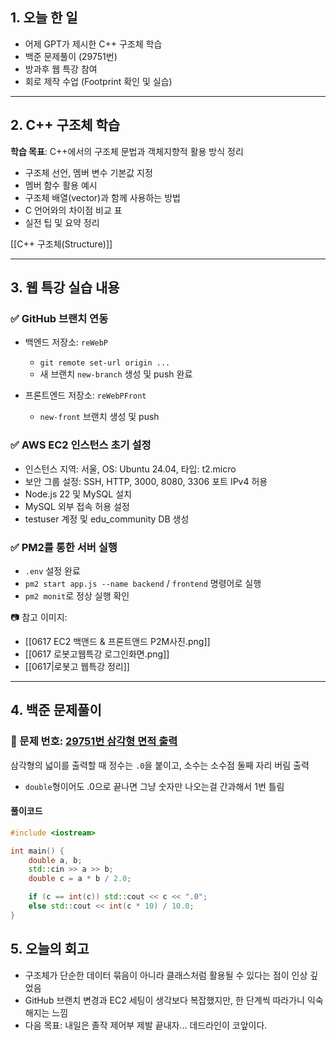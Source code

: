## 1. 오늘 한 일

- 어제 GPT가 제시한 C++ 구조체 학습
- 백준 문제풀이 (29751번)
- 방과후 웹 특강 참여
- 회로 제작 수업 (Footprint 확인 및 실습)

---

## 2. C++ 구조체 학습

**학습 목표**: C++에서의 구조체 문법과 객체지향적 활용 방식 정리

- 구조체 선언, 멤버 변수 기본값 지정
- 멤버 함수 활용 예시
- 구조체 배열(vector)과 함께 사용하는 방법
- C 언어와의 차이점 비교 표
- 실전 팁 및 요약 정리

 [[C++ 구조체(Structure)]]

---

## 3. 웹 특강 실습 내용

### ✅ GitHub 브랜치 연동

- 백엔드 저장소: `reWebP`
    - `git remote set-url origin ...`
    - 새 브랜치 `new-branch` 생성 및 push 완료
	
- 프론트엔드 저장소: `reWebPFront`
    - `new-front` 브랜치 생성 및 push
	

### ✅ AWS EC2 인스턴스 초기 설정

- 인스턴스 지역: 서울, OS: Ubuntu 24.04, 타입: t2.micro
- 보안 그룹 설정: SSH, HTTP, 3000, 8080, 3306 포트 IPv4 허용
- Node.js 22 및 MySQL 설치
- MySQL 외부 접속 허용 설정
- testuser 계정 및 edu_community DB 생성

### ✅ PM2를 통한 서버 실행

- `.env` 설정 완료
- `pm2 start app.js --name backend` / `frontend` 명령어로 실행
- `pm2 monit`로 정상 실행 확인

📷 참고 이미지:

- [[0617 EC2 백앤드 & 프론트앤드 P2M사진.png]]
- [[0617 로봇고웹특강 로그인화면.png]]
- [[0617|로봇고 웹특강 정리]]

---

## 4. 백준 문제풀이

### 🔹 문제 번호: [29751번 삼각형 면적 출력](https://www.acmicpc.net/problem/29751)

삼각형의 넓이를 출력할 때 정수는 `.0`을 붙이고, 소수는 소수점 둘째 자리 버림 출력
- `double`형이어도 .0으로 끝나면 그냥 숫자만 나오는걸 간과해서 1번 틀림
#### 풀이코드
```cpp
#include <iostream>

int main() {
    double a, b;
    std::cin >> a >> b;
    double c = a * b / 2.0;

    if (c == int(c)) std::cout << c << ".0";
    else std::cout << int(c * 10) / 10.0;
}

```

## 5. 오늘의 회고

- 구조체가 단순한 데이터 묶음이 아니라 클래스처럼 활용될 수 있다는 점이 인상 깊었음
- GitHub 브랜치 변경과 EC2 세팅이 생각보다 복잡했지만, 한 단계씩 따라가니 익숙해지는 느낌
- 다음 목표: 내일은 졸작 제어부 제발 끝내자... 데드라인이 코앞이다.